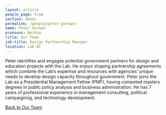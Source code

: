 ```yaml
---
layout: article
people_page: true
section: about
permalink: /people/peter-gorman/
name: Peter Gorman
pronouns: He/Him
title: Our Team
job-title: Design Partnership Manager
location: Lab DC
---
```


Peter identifies and engages potential government partners for design and education projects with the Lab. He enjoys shaping partnership agreements which combine the Lab’s expertise and resources with agencies’ unique needs to develop design capacity throughout government. Peter joins the Lab as a Presidential Management Fellow (PMF), having competed masters degrees in public policy analysis and business administration. He has 7 years of professional experience in management consulting, political campaigning, and technology development.

[Back to Our Team](../../about/meet/)

